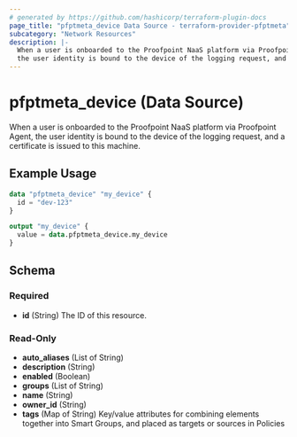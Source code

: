 ```yaml
---
# generated by https://github.com/hashicorp/terraform-plugin-docs
page_title: "pfptmeta_device Data Source - terraform-provider-pfptmeta"
subcategory: "Network Resources"
description: |-
  When a user is onboarded to the Proofpoint NaaS platform via Proofpoint Agent,
  the user identity is bound to the device of the logging request, and a certificate is issued to this machine.
---
```


# pfptmeta_device (Data Source)

When a user is onboarded to the Proofpoint NaaS platform via Proofpoint Agent,
the user identity is bound to the device of the logging request, and a certificate is issued to this machine.

## Example Usage

```terraform
data "pfptmeta_device" "my_device" {
  id = "dev-123"
}

output "my_device" {
  value = data.pfptmeta_device.my_device
}
```

<!-- schema generated by tfplugindocs -->
## Schema

### Required

- **id** (String) The ID of this resource.

### Read-Only

- **auto_aliases** (List of String)
- **description** (String)
- **enabled** (Boolean)
- **groups** (List of String)
- **name** (String)
- **owner_id** (String)
- **tags** (Map of String) Key/value attributes for combining elements together into Smart Groups, and placed as targets or sources in Policies
